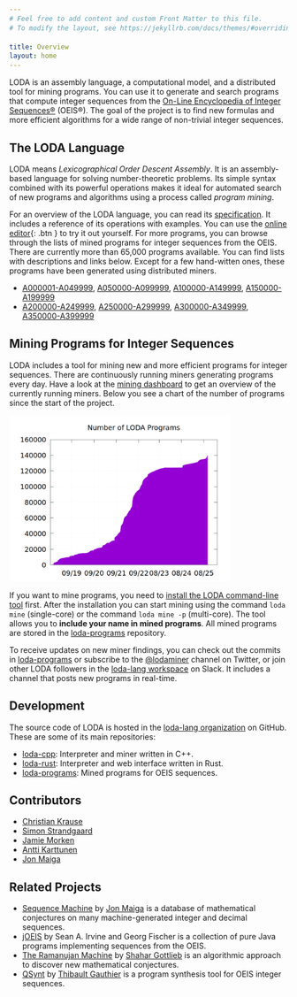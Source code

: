 ```yaml
---
# Feel free to add content and custom Front Matter to this file.
# To modify the layout, see https://jekyllrb.com/docs/themes/#overriding-theme-defaults

title: Overview
layout: home
---
```


LODA is an assembly language, a computational model, and a distributed tool for mining programs. You can use it to generate and search programs that compute integer sequences from the [On-Line Encyclopedia of Integer Sequences®](https://oeis.org/) (OEIS®). The goal of the project is to find new formulas and more efficient algorithms for a wide range of non-trivial integer sequences.

## The LODA Language

LODA means _Lexicographical Order Descent Assembly_. It is an assembly-based language for solving number-theoretic problems. Its simple syntax combined with its powerful operations makes it ideal for automated search of new programs and algorithms using a process called _program mining_.

For an overview of the LODA language, you can read its [specification](spec). It includes a reference of its operations with examples. You can use the [online editor](editor){: .btn } to try it out yourself. For more programs, you can browse through the lists of mined programs for integer sequences from the OEIS. There are currently more than 65,000 programs available. You can find lists with descriptions and links below. Except for a few hand-witten ones, these programs have been generated using distributed miners.

* [A000001-A049999](list0), [A050000-A099999](list1), [A100000-A149999](list2), [A150000-A199999](list3)
* [A200000-A249999](list4), [A250000-A299999](list5), [A300000-A349999](list6), [A350000-A399999](list7)

## Mining Programs for Integer Sequences

LODA includes a tool for mining new and more efficient programs for integer sequences. There are continuously running miners generating programs every day. Have a look at the [mining dashboard](http://dashboard.loda-lang.org/grafana) to get an overview of the currently running miners. Below you see a chart of the number of programs since the start of the project.

<img src="https://raw.githubusercontent.com/loda-lang/loda-programs/main/program_counts.png" width=400 />

If you want to mine programs, you need to [install the LODA command-line tool](install) first. After the installation you can start mining using the command `loda mine` (single-core) or the command `loda mine -p` (multi-core). The tool allows you to **include your name in mined programs**. All mined programs are stored in the [loda-programs](https://github.com/loda-lang/loda-programs) repository.

To receive updates on new miner findings, you can check out the commits in [loda-programs](https://github.com/loda-lang/loda-programs/commits/main) or subscribe to the [@lodaminer](https://twitter.com/lodaminer) channel on Twitter, or join other LODA followers in the [loda-lang workspace](https://loda-lang.slack.com/) on Slack. It includes a channel that posts new programs in real-time.

## Development

The source code of LODA is hosted in the [loda-lang organization](https://github.com/loda-lang) on GitHub. These are some of its main repositories:

* [loda-cpp](https://github.com/loda-lang/loda-cpp): Interpreter and miner written in C++.
* [loda-rust](https://github.com/loda-lang/loda-rust): Interpreter and web interface written in Rust.
* [loda-programs](https://github.com/loda-lang/loda-programs): Mined programs for OEIS sequences.

## Contributors

* [Christian Krause](https://github.com/ckrause)
* [Simon Strandgaard](https://github.com/neoneye)
* [Jamie Morken](https://github.com/jmorken)
* [Antti Karttunen](https://github.com/karttu)
* [Jon Maiga](https://github.com/jonmaiga)

## Related Projects

* [Sequence Machine](http://sequencedb.net) by [Jon Maiga](http://www.jonkagstrom.com/) is a database of mathematical conjectures on many machine-generated integer and decimal sequences.
* [jOEIS](https://github.com/archmageirvine/joeis) by Sean A. Irvine and Georg Fischer is a collection of pure Java programs implementing sequences from the OEIS.
* [The Ramanujan Machine](https://www.ramanujanmachine.com/) by [Shahar Gottlieb](https://github.com/ShaharGottlieb) is an algorithmic approach to discover new mathematical conjectures.
* [QSynt](http://grid01.ciirc.cvut.cz/~thibault/synt.html) by [Thibault Gauthier](https://github.com/barakeel) is a program synthesis tool for OEIS integer sequences.
